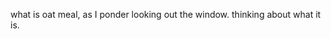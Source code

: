 what is oat meal, as I ponder looking out the window. thinking about what it is.
<!---
- 👋 Hi, I’m @Untitled-dog
- 👀 I’m interested in python and java
- 🌱 I’m currently learning java
- 💞️ I’m looking to collaborate on nothing rn
- 📫 How to reach me depends

Untitled-dog/Untitled-dog is a ✨ special ✨ repository because its `README.md` (this file) appears on your GitHub profile.
You can click the Preview link to take a look at your changes.
--->
